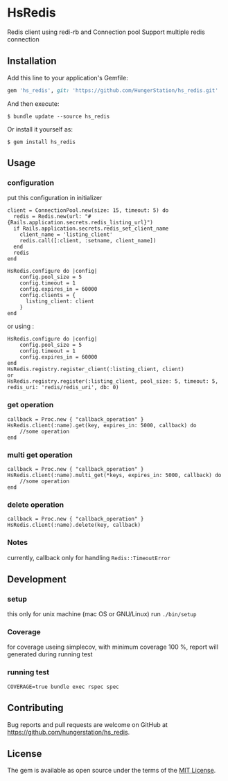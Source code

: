 # HsRedis

Redis client using redi-rb and Connection pool
Support multiple redis connection

## Installation

Add this line to your application's Gemfile:

```ruby
gem 'hs_redis', git: 'https://github.com/HungerStation/hs_redis.git'
```

And then execute:

    $ bundle update --source hs_redis

Or install it yourself as:

    $ gem install hs_redis

## Usage
### configuration
put this configuration in initializer
```
client = ConnectionPool.new(size: 15, timeout: 5) do
  redis = Redis.new(url: "#{Rails.application.secrets.redis_listing_url}")
  if Rails.application.secrets.redis_set_client_name
    client_name = 'listing_client'
    redis.call([:client, :setname, client_name])
  end
  redis
end

HsRedis.configure do |config|
    config.pool_size = 5
    config.timeout = 1
    config.expires_in = 60000
    config.clients = {
      listing_client: client
    }
end
```

or using :
```
HsRedis.configure do |config|
    config.pool_size = 5
    config.timeout = 1
    config.expires_in = 60000
end
HsRedis.registry.register_client(:listing_client, client)
or
HsRedis.registry.register(:listing_client, pool_size: 5, timeout: 5, redis_uri: 'redis/redis_uri', db: 0)
```
### get operation
```
callback = Proc.new { "callback_operation" }
HsRedis.client(:name).get(key, expires_in: 5000, callback) do
    //some operation
end
```

### multi get operation
```
callback = Proc.new { "callback_operation" }
HsRedis.client(:name).multi_get(*keys, expires_in: 5000, callback) do
    //some operation
end
```

### delete operation
```
callback = Proc.new { "callback_operation" }
HsRedis.client(:name).delete(key, callback)
```

### Notes
currently, callback only for handling `Redis::TimeoutError`

## Development

### setup
this only for unix machine (mac OS or GNU/Linux)
run `./bin/setup`

### Coverage
for coverage useing simplecov, with minimum coverage 100 %, report will generated during running test

### running test
`COVERAGE=true bundle exec rspec spec`

## Contributing

Bug reports and pull requests are welcome on GitHub at https://github.com/hungerstation/hs_redis.

## License

The gem is available as open source under the terms of the [MIT License](https://opensource.org/licenses/MIT).
